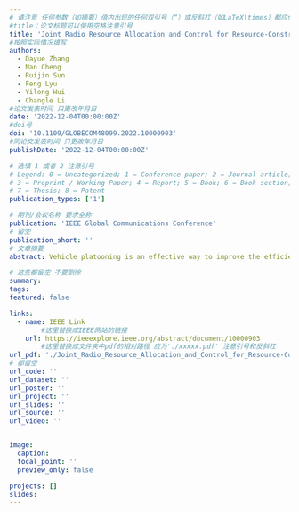 ```yaml
---
# 请注意 任何参数（如摘要）值内出现的任何双引号（“）或反斜杠（如LaTeX\times）都应使用反斜杠（\）进行转义。例如，符号“和LaTeX text\times分别变为\”和\\times。有关详细信息，请参阅YAML或TOML文档。
#title：论文标题可以使用空格注意引号
title: 'Joint Radio Resource Allocation and Control for Resource-Constrained Vehicle Platooning'
#按照实际情况填写
authors:
  - Dayue Zhang
  - Nan Cheng
  - Ruijin Sun
  - Feng Lyu
  - Yilong Hui
  - Changle Li
#论文发表时间 只更改年月日
date: '2022-12-04T00:00:00Z'
#doi号
doi: '10.1109/GLOBECOM48099.2022.10000903'
#同论文发表时间 只更改年月日
publishDate: '2022-12-04T00:00:00Z'

# 选填 1 或者 2 注意引号
# Legend: 0 = Uncategorized; 1 = Conference paper; 2 = Journal article;
# 3 = Preprint / Working Paper; 4 = Report; 5 = Book; 6 = Book section;
# 7 = Thesis; 8 = Patent
publication_types: ['1']

# 期刊/会议名称 要求全称
publication: 'IEEE Global Communications Conference'
# 留空
publication_short: ''
# 文章摘要
abstract: Vehicle platooning is an effective way to improve the efficiency and safety of transportation systems, in which a group of vehicles maintains a moving pattern by minimizing the tracking error of each vehicle. In this paper, a joint optimiza tion of radio resource allocation for kinetic status information transmission and platoon control is considered under resource constrained conditions to maintain the targeted inter-vehicle spacing. The formulated problem is approximately solved by the decomposition method, where the radio resource allocation and the platoon control are considered alternatively in two stages. In the first stage, a tracking error based scheduling strategy is presented for radio resource allocation. In the second stage, the control inputs of each vehicle are optimized based on the model predictive control (MPC). Simulation results show that the proposed scheme can achieve the objective of platoon control while having a low tracking error compared with other scheduling strategies.

# 这些都留空 不要删除
summary:  
tags:
featured: false

links:
  - name: IEEE Link
        #这里替换成IEEE网站的链接
    url: https://ieeexplore.ieee.org/abstract/document/10000903
        #这里替换成文件夹中pdf的相对路径 应为'./xxxxx.pdf' 注意引号和反斜杠
url_pdf: './Joint_Radio_Resource_Allocation_and_Control_for_Resource-Constrained_Vehicl.pdf'
# 都留空
url_code: ''
url_dataset: ''
url_poster: ''
url_project: ''
url_slides: ''
url_source: ''
url_video: ''


image:
  caption: 
  focal_point: ''
  preview_only: false

projects: []
slides:
---
```

